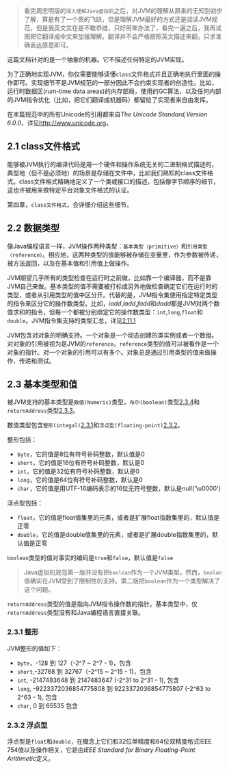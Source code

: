 >看完周志明版的`深入理解Java虚拟机`之后，对JVM的理解从原来的无知到初步了解，算是有了一个质的飞跃，但是理解JVM最好的方式还是阅读JVM规范，但是我英文实在是不敢恭维，只好用笨办法了，看完一遍之后，我再试图把它翻译成中文来加强理解。翻译并不会严格按照英文描述来翻，只求准确表达原意即可。

这篇文档针对的是一个抽象的机器。它不描述任何特定的JVM实现。

为了正确地实现JVM，你仅需要能够读懂`class`文件格式并且正确地执行里面的操作即可。实现细节不是JVM规范的一部分因此不会约束实现者的创造性。比如，运行时数据区(rum-time data areas)的内存部局，使用的GC算法，以及任何内部的JVM指令优化（比如，把它们翻译成机器码）都留给了实现者来自由发挥。

在本篇规范中的所有Unicode的引用都来自*The Unicode Standard,Version 6.0.0*，详见<http://www.unicode.org>。

## 2.1 class文件格式
能够被JVM执行的编译代码是用一个硬件和操作系统无关的二进制格式描述的，典型地（但不是必须地）的场景是存储在文件中，比如我们熟知的class文件格式。class文件格式精确地定义了一个类或接口的描述，包括像字节顺序的细节，这也许被用来做特定平台对象文件格式的认证。

第四章，`class文件格式`，会详细介绍这些细节。

## 2.2 数据类型
像Java编程语言一样，JVM操作两种类型：`基本类型（primitive）`和`引用类型（reference）`。相应地，这两种类型的值能够被存储在变量里，作为参数被传递，被方法返回，以及在基本值和引用值上做操作。

JVM期望几乎所有的类型检查在运行时之前做，比如靠一个编译器，而不是靠JVM自己来做。基本类型的值不需要被打标或另外地做检查确定它们在运行时的类型，或者从引用类型的值中区分开。代替的是，JVM指令集使用指定特定类型的指令来区分它的操作数类型。比如，*iadd*,*ladd*,*fadd*和*dadd*都是JVM对两个数值求和的指令，但每一个都被分别绑定它的操作数类型：`int`,`long`,`float`和`double`。JVM指令集支持的类型汇总，详见[2.11.1](#2.11.1)

JVM包含对对象的明确支持。一个对象是一个动态创建的类实例或者一个数组。对对象的引用被视为是JVM的`reference`。`reference`类型的值可以被看作是一个对象的指针。对一个对象的引用可以有多个。对象总是通过引用类型的值来做操作、传递和测试。

## 2.3 基本类型和值
被JVM支持的基本类型是`数值(Numeric)`类型，`布尔(boolean)`类型[2.3.4](#2.3.4)和`returnAddress`类型[2.3.3](#2.3.3)。

数值类型包含`整形(integal)`[2.3.1](#2.3.1)和`浮点型(floating-point)`[2.3.2](#2.3.2)。

整形包括：
* `byte`，它的值是8位有符号补码整数，默认值是0
* `short`，它的值是16位有符号补码整数，默认是0
* `int`，它的值是32位有符号补码整数，默认是0
* `long`，它的值是64位有符号补码整数，默认是0
* `char`，它的值是用UTF-16编码表示的16位无符号整数，默认是null('\u0000')

浮点型包括：
* `float`，它的值是float值集里的元素，或者是扩展float指数集里的，默认值是正零
* `double`，它的值是double值集里的元素，或者是扩展double指数集里的，默认值是正零

`boolean`类型的值对事实的编码是`true`和`false`，默认值是`false`

>Java虚拟机规范第一版并没有把`boolean`作为一个JVM类型。然而，`boolan`值确实在JVM受到了限制性的支持。第二版把`boolean`作为一个类型解决了这个问题。

`returnAddress`类型的值是指向JVM指令操作数的指针。基本类型中，仅`returnAddress`类型没有和Java编程语言直接关联。

### 2.3.1 整形
JVM整形的值如下：
* `byte`，-128 到 127（-2^7 ~ 2^7 - 1)，包含
* `short`,-32768 到 32767（-2^15 ~ 2^15 - 1)，包含
* `int`, -2147483648 到  2147483647 (-2^31 to 2^31 - 1), 包含
* `long`, -9223372036854775808 到 9223372036854775807 (-2^63 to 2^63 - 1), 包含
* `char`, 0 到 65535 包含

### 2.3.2 浮点型
浮点型是`float`和`double`，在概念上它们和32位单精度和64位双精度格式IEEE 754值以及操作相关，它是由*IEEE Standard for Binary Floating-Point Arithmetic*定义。




































